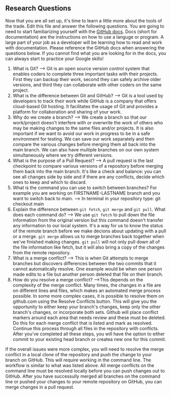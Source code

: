 ## Research Questions 

Now that you are all set up, it's time to learn a little more about the tools of the trade. Edit this file and answer the following questions. You are going to need to start familiarizing yourself with the [GitHub docs](https://docs.github.com/en). Docs (short for documentation) are the instructions on how to use a languge or program. A large part of your job as a developer will be learning how to read and work with documentation. Please reference the GitHub docs when answering the questions below. If you cannot find what you are looking for in the docs, you can always start to practice your Google skills!

1. What is Git? 
--> Git is an open source version control system that enables coders to complete three important tasks with their projects. First they can backup their work, second they can safely archive older versions, and third they can collaborate with other coders on the same project.
2. What is the difference between Git and GitHub?
--> Git is a tool used by developers to track their work while GitHub is a company that offers cloud-based Git hosting. It facilitates the usage of Git and provides a platform for collaboration and sharing of your work.
3. Why do we create a branch? 
--> We create a branch so that our work/project doesn't interfere with or overwrite the work of others who may be making changes to the same files and/or projects. It is also important if we want to avoid our work in progress to be in a safe environment for testing. We can save our work separately and then compare the various changes before merging them all back into the main branch. We can also have multiple branches on our own system simultaneously where we try different versions.
4. What is the purpose of a Pull Request? 
--> A pull request is the last checkpoint to compare various versions of a repository before merging them back into the main branch. It's like a check and balance: you can see all changes side by side and if there are any conflicts, decide which ones to keep and which to discard.
5. What is the command you can use to switch between branches? For example you are working on FIRSTNAME-LASTNAME branch and you want to switch back to main. 
--> In terminal in your repository type: git checkout main
6. Explain the difference between `git fetch`, `git merge` and `git pull`. What does each command do?
--> We use `git fetch` to pull down the file information from the original version but this command doesn't transfer any information to our local system. It's a way for us to know the status of the remote branch before we make decions about updating with a pull or a merge. `git merge` allows us to merge branches back together when we've finished making changes. `git pull` will not only pull down all of the file information like fetch, but it will also bring a copy of the changes from the remote repository.
7. What is a merge conflict? 
--> This is when Git attempts to merge branches but discovers differences between the two commits that it cannot automatically resolve. One example would be when one person made edits to a file but another person deleted that file on their branch. 
8. How do you resolve a merge conflict? 
-->This depends on the complexity of the merge conflict. Many times, the changes in a file are on different lines and files, which makes an automated merge process possible. In some more complex cases, it is possible to resolve them on github.com using the Resolve Conflicts button. This will give you the opportunity to either keep your branch's changes, keep only the other branch's changes, or incorporate both sets. Github will place conflict markers around each area that needs review and these must be deleted. Do this for each merge conflict that is listed and mark as resolved. Continue this process through all files in the repository with conflicts. After you've completed all these steps, you will have the option to either commit to your existing head branch or createa new one for this commit. 

If the overall issues were more complex, you will need to resolve the merge conflict in a local clone of the repository and push the change to your branch on GitHub. This will require working in the command line. The workflow is similar to what was listed above. All merge conflicts on the command line must be resolved locally before you can push changes out to GitHub. After you have successully merged all branches on the command line or pushed your changes to your remote repository on GitHub, you can merge changes in a pull request.
